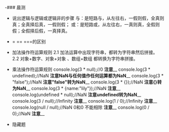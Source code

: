 -### 晨测
- 说出逻辑与逻辑或逻辑非的步骤
与：是短路与，从左往右，一假则假，全真则真；全真择后真，一假则假；
或：是短路或，从左往右，一真则真，全假则假；全假择后假，一真择真。

- = == ===的区别

- 加法操作符运算规则
2.1 加法运算中出现字符串，都转为字符串然后拼接。
2.2 对象+数字、对象+对象 、数组+数组 都转换为字符串拼接。

- 乘法操作符运算规则
    console.log(3 * null);//0 ____________注意______________
    console.log(3 * undefined);//NaN  ____________注意NaN与任何值作任何运算都为NaN______________
    console.log(3 * "false");//NaN ____________注意"false"转为NaN______________
    console.log(3 * {});//NaN ____________注意{}转为NaN______________
    console.log(3 * {name:"lily"});//NaN ____________注意______________
    console.log(undefined * null);//NaN ____________注意undefined转为NaN______________
    console.log(3 / null);//Infinity ____________注意______________
    console.log(1 / 0);//Infinity ____________注意______________
    console.log(null / null);//NaN  0和0 不能相除 ____________注意______________
    console.log(0 / 0);//NaN ____________注意______________

- 隐藏题